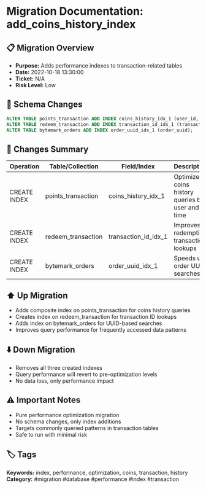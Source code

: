 # Migration Documentation: add_coins_history_index

## 📋 Migration Overview
- **Purpose:** Adds performance indexes to transaction-related tables
- **Date:** 2022-10-18 13:30:00
- **Ticket:** N/A
- **Risk Level:** Low

## 🔧 Schema Changes
```sql
ALTER TABLE points_transaction ADD INDEX coins_history_idx_1 (user_id, created_on, activity_type, id);
ALTER TABLE redeem_transaction ADD INDEX transaction_id_idx_1 (transaction_id);
ALTER TABLE bytemark_orders ADD INDEX order_uuid_idx_1 (order_uuid);
```

## 📝 Changes Summary
| Operation | Table/Collection | Field/Index | Description |
|-----------|-----------------|-------------|-------------|
| CREATE INDEX | points_transaction | coins_history_idx_1 | Optimizes coins history queries by user and time |
| CREATE INDEX | redeem_transaction | transaction_id_idx_1 | Improves redemption transaction lookups |
| CREATE INDEX | bytemark_orders | order_uuid_idx_1 | Speeds up order UUID searches |

## ⬆️ Up Migration
- Adds composite index on points_transaction for coins history queries
- Creates index on redeem_transaction for transaction ID lookups
- Adds index on bytemark_orders for UUID-based searches
- Improves query performance for frequently accessed data patterns

## ⬇️ Down Migration
- Removes all three created indexes
- Query performance will revert to pre-optimization levels
- No data loss, only performance impact

## ⚠️ Important Notes
- Pure performance optimization migration
- No schema changes, only index additions
- Targets commonly queried patterns in transaction tables
- Safe to run with minimal risk

## 🏷️ Tags
**Keywords:** index, performance, optimization, coins, transaction, history
**Category:** #migration #database #performance #index #transaction